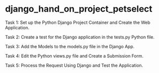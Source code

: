 # django_hand_on_project_petselect


Task 1: Set up the Python Django Project Container and Create the Web Application.

Task 2: Create a test for the Django application in the tests.py Python file.

Task 3: Add the Models to the models.py file in the Django App.

Task 4: Edit the Python views.py file and Create a Submission Form.

Task 5: Process the Request Using Django and Test the Application.